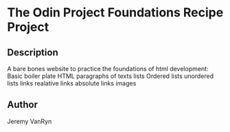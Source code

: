 
# The Odin Project Foundations Recipe Project

## Description
A bare bones website to practice the foundations of html development:
Basic boiler plate HTML
paragraphs of texts
lists
    Ordered lists
    unordered lists
links
    realative links
    absolute links
images

## Author
Jeremy VanRyn
